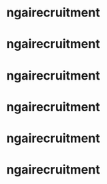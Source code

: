 # ngairecruitment
# ngairecruitment
# ngairecruitment
# ngairecruitment
# ngairecruitment
# ngairecruitment
